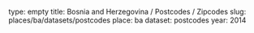 type: empty
title: Bosnia and Herzegovina / Postcodes / Zipcodes
slug: places/ba/datasets/postcodes
place: ba
dataset: postcodes
year: 2014
